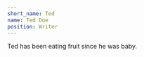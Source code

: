 ```yaml
---
short_name: Ted
name: Ted Doe
position: Writer
---
```


Ted has been eating fruit since he was baby.
